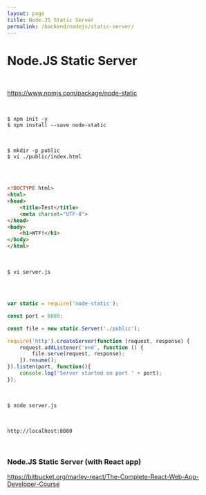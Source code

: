 ```yaml
---
layout: page
title: Node.JS Static Server
permalink: /backend/nodejs/static-server/
---
```


# Node.JS Static Server

<br/>

https://www.npmjs.com/package/node-static

<br/>

    $ npm init -y
    $ npm install --save node-static

<br/>

    $ mkdir -p public
    $ vi ./public/index.html

<br/>



```html

<!DOCTYPE html>
<html>
<head>
    <title>Test</title>
    <meta charset="UTF-8">
</head>
<body>
    <h1>WTF!</h1>
</body>
</html>

```


<br/>

    $ vi server.js

<br/>

```js

var static = require('node-static');

const port = 8080;

const file = new static.Server('./public');

require('http').createServer(function (request, response) {
    request.addListener('end', function () {
        file.serve(request, response);
    }).resume();
}).listen(port, function(){
    console.log('Server started on port ' + port);
});

```

<br/>

    $ node server.js

<br/>

    http://localhost:8080



<br/>

### Node.JS Static Server (with React app)  

https://bitbucket.org/marley-react/The-Complete-React-Web-App-Developer-Course
